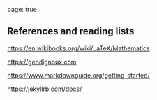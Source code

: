 page: true

## References and reading lists
<https://en.wikibooks.org/wiki/LaTeX/Mathematics>

<https://gendignoux.com>

<https://www.markdownguide.org/getting-started/>

<https://jekyllrb.com/docs/>

